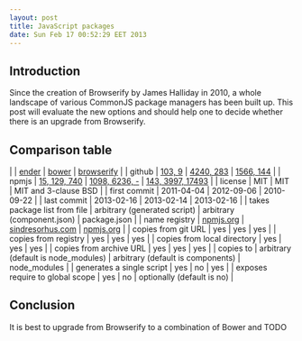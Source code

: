 ```yaml
---
layout: post
title: JavaScript packages
date: Sun Feb 17 00:52:29 EET 2013
---
```


## Introduction
Since the creation of Browserify by James Halliday in 2010,
a whole landscape of various CommonJS package managers has been built up.
This post will evaluate the new options
and should help one to decide whether there is an upgrade from Browserify.

## Comparison table

| | [ender](http://ender.jit.su) | [bower](http://twitter.github.com/bower/) | [browserify](http://browserify.org/) |
| github | [103, 9](https://github.com/ender-js/Ender) | [4240, 283](https://github.com/twitter/bower) | [1566, 144](https://github.com/substack/node-browserify) |
| npmjs | [15, 129, 740](https://npmjs.org/package/ender) | [1098, 6236, -](https://npmjs.org/package/bower) | [143, 3997, 17493](https://npmjs.org/package/browserify) |
| license | MIT | MIT | MIT and 3-clause BSD |
| first commit | 2011-04-04 | 2012-09-06 | 2010-09-22 |
| last commit | 2013-02-16 | 2013-02-14 | 2013-02-16 |
| takes package list from file | arbitrary (generated script) | arbitrary (component.json) | package.json |
| name registry | [npmjs.org](https://npmjs.org) | [sindresorhus.com](http://sindresorhus.com/bower-components/) | [npmjs.org](https://npmjs.org) |
| copies from git URL | yes | yes | yes |
| copies from registry | yes | yes | yes |
| copies from local directory | yes | yes | yes |
| copies from archive URL | yes | yes | yes |
| copies to | arbitrary (default is node_modules) | arbitrary (default is components) | node_modules |
| generates a single script | yes | no | yes |
| exposes require to global scope | yes | no | optionally (default is no) |

## Conclusion

It is best to upgrade from Browserify to a combination of Bower and TODO
